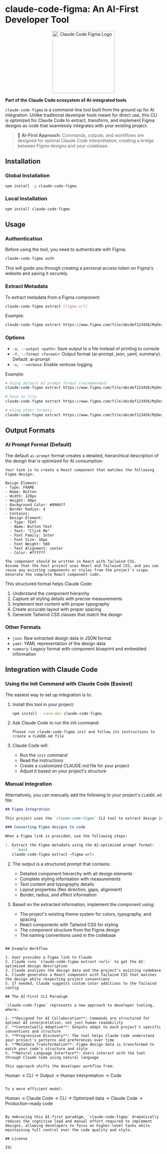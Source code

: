 # claude-code-figma: An AI-First Developer Tool

<div align="center">
  <img src="./logo.png" alt="Claude Code Figma Logo" width="200"/>
</div>

**Part of the Claude Code ecosystem of AI-integrated tools**

`claude-code-figma` is a command-line tool built from the ground up for AI integration. Unlike traditional developer tools meant for direct use, this CLI is optimized for Claude Code to extract, transform, and implement Figma designs as code that seamlessly integrates with your existing project.

> 🤖 **AI-First Approach**: Commands, outputs, and workflows are designed for optimal Claude Code interpretation, creating a bridge between Figma designs and your codebase.

## Installation

### Global Installation

```bash
npm install -g claude-code-figma
```

### Local Installation

```bash
npm install claude-code-figma
```

## Usage

### Authentication

Before using the tool, you need to authenticate with Figma:

```bash
claude-code-figma auth
```

This will guide you through creating a personal access token on Figma's website and saving it securely.

### Extract Metadata

To extract metadata from a Figma component:

```bash
claude-code-figma extract [figma-url]
```

Example:

```bash
claude-code-figma extract https://www.figma.com/file/abcdef123456/MyDesigns?node-id=123%3A456
```

### Options

- `-o, --output <path>`: Save output to a file instead of printing to console
- `-f, --format <format>`: Output format (ai-prompt, json, yaml, summary). Default: ai-prompt
- `-v, --verbose`: Enable verbose logging

Example:

```bash
# Using default AI prompt format (recommended)
claude-code-figma extract https://www.figma.com/file/abcdef123456/MyDesigns?node-id=123%3A456

# Save to file
claude-code-figma extract https://www.figma.com/file/abcdef123456/MyDesigns?node-id=123%3A456 --output component-prompt.txt

# Using other formats
claude-code-figma extract https://www.figma.com/file/abcdef123456/MyDesigns?node-id=123%3A456 --format json
```

## Output Formats

### AI Prompt Format (Default)

The default `ai-prompt` format creates a detailed, hierarchical description of the design that is optimized for AI consumption:

```
Your task is to create a React component that matches the following Figma design:

Design Element:
- Type: FRAME
- Name: Button
- Width: 120px
- Height: 40px
- Background Color: #0066ff
- Border Radius: 4
- Contains:
  Design Element:
  - Type: TEXT
  - Name: Button Text
  - Text: "Click Me"
  - Font Family: Inter
  - Font Size: 16px
  - Font Weight: 500
  - Text Alignment: center
  - Color: #ffffff

The component should be written in React with Tailwind CSS.
Assume that the host project uses React and Tailwind CSS, and you can reuse any existing components or styles from the project's scope.
Generate the complete React component code.
```

This structured format helps Claude Code:
1. Understand the component hierarchy
2. Capture all styling details with precise measurements
3. Implement text content with proper typography
4. Create accurate layout with proper spacing
5. Generate Tailwind CSS classes that match the design

### Other Formats

- `json`: Raw extracted design data in JSON format
- `yaml`: YAML representation of the design data
- `summary`: Legacy format with component blueprint and embedded information

## Integration with Claude Code

### Using the Init Command with Claude Code (Easiest)

The easiest way to set up integration is to:

1. Install this tool in your project:
   ```bash
   npm install --save-dev claude-code-figma
   ```

2. Ask Claude Code to run the init command:
   ```
   Please run claude-code-figma init and follow its instructions to create a CLAUDE.md file
   ```

3. Claude Code will:
   - Run the `init` command
   - Read the instructions
   - Create a customized CLAUDE.md file for your project
   - Adjust it based on your project's structure

### Manual Integration

Alternatively, you can manually add the following to your project's `CLAUDE.md` file:

```markdown
## Figma Integration

This project uses the `claude-code-figma` CLI tool to extract design information from Figma. 

### Converting Figma designs to code

When a Figma link is provided, use the following steps:

1. Extract the Figma metadata using the AI-optimized prompt format:
   ```bash
   claude-code-figma extract <figma-url>
   ```

2. The output is a structured prompt that contains:
   - Detailed component hierarchy with all design elements
   - Complete styling information with measurements
   - Text content and typography details
   - Layout properties (flex direction, gaps, alignment)
   - Border, radius, and effect information

3. Based on the extracted information, implement the component using:
   - The project's existing theme system for colors, typography, and spacing
   - React components with Tailwind CSS for styling
   - The component structure from the Figma design
   - The naming conventions used in the codebase
```

## Example Workflow

1. User provides a Figma link to Claude
2. Claude runs `claude-code-figma extract <url>` to get the AI-optimized design description
3. Claude analyzes the design data and the project's existing codebase
4. Claude generates a React component with Tailwind CSS that matches the design while respecting project conventions
5. If needed, Claude suggests custom color additions to the Tailwind config

## The AI-First CLI Paradigm

`claude-code-figma` represents a new approach to developer tooling, where:

1. **Designed for AI Collaboration**: Commands are structured for optimal AI interpretation, not just human readability
2. **Contextually Adaptive**: Outputs adapt to each project's specific conventions and structure
3. **Progressive Discovery**: The tool helps Claude Code understand your project's patterns and preferences over time
4. **Metadata Transformation**: Figma design data is transformed to match your code's structure and style
5. **Natural Language Interface**: Users interact with the tool through Claude Code using natural language

This approach shifts the developer workflow from:

```
Human → CLI → Output → Human interpretation → Code
```

To a more efficient model:

```
Human → Claude Code → CLI → Optimized data → Claude Code → Production-ready code
```

By embracing this AI-first paradigm, `claude-code-figma` dramatically reduces the cognitive load and manual effort required to implement designs, allowing developers to focus on higher-level tasks while maintaining full control over the code quality and style.

## License

ISC